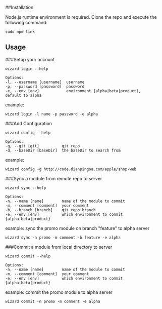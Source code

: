 ##Installation

Node.js runtime environment is required.
Clone the repo and execute the following command:
	
	sudo npm link 
## Usage

###Setup your account

	wizard login --help
	
	Options:
    -l, --username [username]  username
    -p, --password [password]  password
    -e, --env [env]            environment {alpha|beta|product}, 	default to alpha
	
example:
	
	wizard login -l name -p password -e alpha
	
###Add Configuration

	wizard config --help
	
	Options:
    -g, --git [git]          git repo
    -d, --baseDir [baseDir]  the baseDir to search from
	
example:
	
	wizard config -g http://code.dianpingoa.com/apple/shop-web
	
###Sync a module from remote repo to server

	wizard sync --help
	
	Options:
    -n, --name [name]        name of the module to commit
    -m, --comment [comment]  your comment
    -b, --branch [branch]    git repo branch
    -e, --env [env]          which environment to commit {alpha|beta|product}
	
example: sync the promo module on branch "feature" to alpha server 
	
	wizard sync -n promo -m comment -b feature -e alpha

###Commit a module from local directory to server

	wizard commit --help
	
	Options:
    -n, --name [name]        name of the module to commit
    -m, --comment [comment]  your comment
    -e, --env [env]          which environment to commit {alpha|beta|product}
	
example: commit the promo module to alpha server 
	
	wizard commit -n promo -m comment -e alpha
